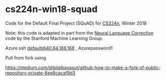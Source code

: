 # cs224n-win18-squad
Code for the Default Final Project (SQuAD) for [CS224n](http://web.stanford.edu/class/cs224n/), Winter 2018

Note: this code is adapted in part from the [Neural Language Correction](https://github.com/stanfordmlgroup/nlc/) code by the Stanford Machine Learning Group.

Azure ssh default@40.84.188.168  , Azurepassword1

Pull from fork using

https://medium.com/@bilalbayasut/github-how-to-make-a-fork-of-public-repository-private-6ee8cacaf9d3
